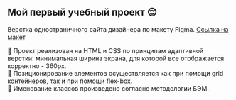 ## Мой первый учебный проект :relieved:
Верстка одностраничного сайта дизайнера по макету Figma. [Ссылка на макет](https://www.figma.com/file/wgnOweycvHvoOsF0MggjAo/St.Proj.-3%2F3?node-id=12%3A69)


:triangular_flag_on_post: Проект реализован на HTML и CSS по принципам адаптивной верстки: минимальная ширина экрана, для которой все отображается корректно - 360px.  
:triangular_flag_on_post: Позиционирование элементов осуществляется как при помощи grid контейнеров, так и при помощи flex-box.  
:triangular_flag_on_post: Именование классов произведено согласно методологии БЭМ.
